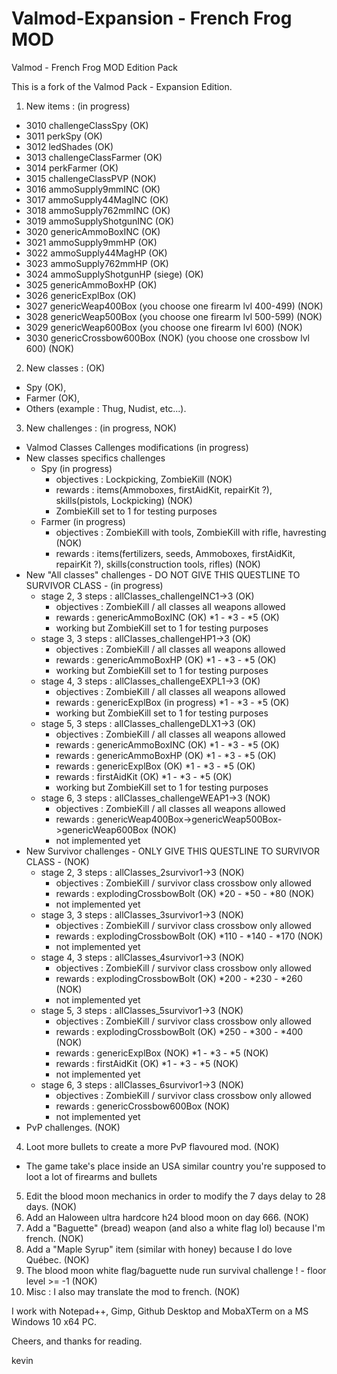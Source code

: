 # Valmod-Expansion - French Frog MOD
Valmod - French Frog MOD Edition Pack

This is a fork of the Valmod Pack - Expansion Edition.

1. New items : (in progress)
 - 3010 challengeClassSpy (OK)
 - 3011 perkSpy (OK)
 - 3012 ledShades (OK)
 - 3013 challengeClassFarmer (OK)
 - 3014 perkFarmer (OK)
 - 3015 challengeClassPVP (NOK)
 - 3016 ammoSupply9mmINC (OK)
 - 3017 ammoSupply44MagINC (OK)
 - 3018 ammoSupply762mmINC (OK)
 - 3019 ammoSupplyShotgunINC (OK)
 - 3020 genericAmmoBoxINC (OK)
 - 3021 ammoSupply9mmHP (OK)
 - 3022 ammoSupply44MagHP (OK)
 - 3023 ammoSupply762mmHP (OK)
 - 3024 ammoSupplyShotgunHP (siege) (OK)
 - 3025 genericAmmoBoxHP (OK)
 - 3026 genericExplBox (OK)
 - 3027 genericWeap400Box (you choose one firearm lvl 400-499) (NOK)
 - 3028 genericWeap500Box (you choose one firearm lvl 500-599) (NOK)
 - 3029 genericWeap600Box (you choose one firearm lvl 600) (NOK)
 - 3030 genericCrossbow600Box (NOK) (you choose one crossbow lvl 600) (NOK)

2. New classes : (OK)
 - Spy (OK),
 - Farmer (OK),
 - Others (example : Thug, Nudist, etc...).

3. New challenges : (in progress, NOK)
 - Valmod Classes Callenges modifications (in progress)
 - New classes specifics challenges
	- Spy (in progress)
		- objectives : Lockpicking, ZombieKill (NOK)
		- rewards : items(Ammoboxes, firstAidKit, repairKit ?), skills(pistols, Lockpicking) (NOK)
		- ZombieKill set to 1 for testing purposes
	- Farmer (in progress)
		- objectives : ZombieKill with tools, ZombieKill with rifle, havresting (NOK)
		- rewards : items(fertilizers, seeds, Ammoboxes, firstAidKit, repairKit ?), skills(construction tools, rifles) (NOK)
 - New "All classes" challenges - DO NOT GIVE THIS QUESTLINE TO SURVIVOR CLASS - (in progress)
	- stage 2, 3 steps : allClasses_challengeINC1->3 (OK)
		- objectives : ZombieKill / all classes all weapons allowed 
		- rewards : genericAmmoBoxINC (OK) *1 - *3 - *5 (OK)
		- working but ZombieKill set to 1 for testing purposes
	- stage 3, 3 steps : allClasses_challengeHP1->3 (OK)
		- objectives : ZombieKill / all classes all weapons allowed 
		- rewards : genericAmmoBoxHP (OK) *1 - *3 - *5 (OK)
		- working but ZombieKill set to 1 for testing purposes
	- stage 4, 3 steps : allClasses_challengeEXPL1->3 (OK)
		- objectives : ZombieKill / all classes all weapons allowed 
		- rewards : genericExplBox (in progress) *1 - *3 - *5 (OK)
		- working but ZombieKill set to 1 for testing purposes
	- stage 5, 3 steps : allClasses_challengeDLX1->3 (OK)
		- objectives : ZombieKill / all classes all weapons allowed
		- rewards : genericAmmoBoxINC (OK) *1 - *3 - *5 (OK)
		- rewards : genericAmmoBoxHP (OK) *1 - *3 - *5 (OK)
		- rewards : genericExplBox (OK) *1 - *3 - *5 (OK)
		- rewards : firstAidKit (OK) *1 - *3 - *5 (OK)
		- working but ZombieKill set to 1 for testing purposes
	- stage 6, 3 steps : allClasses_challengeWEAP1->3 (NOK)
		- objectives : ZombieKill / all classes all weapons allowed 
		- rewards : genericWeap400Box->genericWeap500Box->genericWeap600Box (NOK)
		- not implemented yet
 - New Survivor challenges - ONLY GIVE THIS QUESTLINE TO SURVIVOR CLASS - (NOK)
	- stage 2, 3 steps : allClasses_2survivor1->3 (NOK)
		- objectives : ZombieKill / survivor class crossbow only allowed 
		- rewards : explodingCrossbowBolt (OK) *20 - *50 - *80 (NOK)
		- not implemented yet
	- stage 3, 3 steps : allClasses_3survivor1->3 (NOK)
		- objectives : ZombieKill / survivor class crossbow only allowed 
		- rewards : explodingCrossbowBolt (OK) *110 - *140 - *170 (NOK)
		- not implemented yet
	- stage 4, 3 steps : allClasses_4survivor1->3 (NOK)
		- objectives : ZombieKill / survivor class crossbow only allowed 
		- rewards : explodingCrossbowBolt (OK) *200 - *230 - *260 (NOK)
		- not implemented yet
	- stage 5, 3 steps : allClasses_5survivor1->3 (NOK)
		- objectives : ZombieKill / survivor class crossbow only allowed 
		- rewards : explodingCrossbowBolt (OK) *250 - *300 - *400 (NOK)
		- rewards : genericExplBox (NOK) *1 - *3 - *5 (NOK)
		- rewards : firstAidKit (OK) *1 - *3 - *5 (NOK)
		- not implemented yet
	- stage 6, 3 steps : allClasses_6survivor1->3 (NOK)
		- objectives : ZombieKill / survivor class crossbow only allowed 
		- rewards : genericCrossbow600Box (NOK)
		- not implemented yet
 - PvP challenges. (NOK)

4. Loot more bullets to create a more PvP flavoured mod. (NOK)
 - The game take's place inside an USA similar country you're supposed to loot a lot of firearms and bullets

5. Edit the blood moon mechanics in order to modify the 7 days delay to 28 days. (NOK)
6. Add an Haloween ultra hardcore h24 blood moon on day 666. (NOK)
7. Add a "Baguette" (bread) weapon (and also a white flag lol) because I'm french. (NOK)
8. Add a "Maple Syrup" item (similar with honey) because I do love Québec. (NOK)
9. The blood moon white flag/baguette nude run survival challenge ! - floor level >= -1 (NOK)
10. Misc : I also may translate the mod to french. (NOK)

I work with Notepad++, Gimp, Github Desktop and MobaXTerm on a MS Windows 10 x64 PC.

Cheers, and thanks for reading.

kevin
